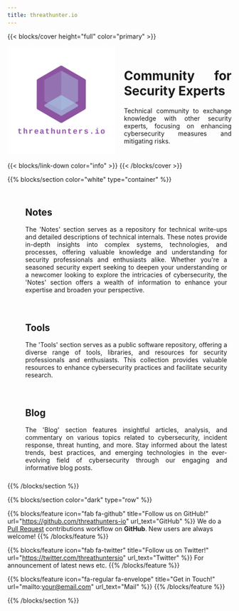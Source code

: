 ```yaml
---
title: threathunter.io
---
```


{{< blocks/cover height="full" color="primary" >}}
<div style="display: flex; align-items: center;">
    <div style="flex: 1; margin-right: 20px;">
        <img src="images/logo_transparent.png" alt="Description of the image" style="max-width: 100%; height: auto;">
    </div>
    <div style="flex: 1; text-align: justify;">
        <h1>Community for Security Experts</h1>
        <p>Technical community to exchange knowledge with other security experts, focusing on enhancing cybersecurity measures and mitigating risks.</p>
    </div>
</div>

{{< blocks/link-down color="info" >}}
{{< /blocks/cover >}}


{{% blocks/section color="white" type="container" %}}
<div class="body-container push-up">
  <div class="container">
    <div class="row" style="display: flex; flex-wrap: wrap;">
      <div class="col-lg-12">        
        <div class="card-shadow">
                      <div style="flex: 0 0 50%; display: flex; align-items: top; padding: 10px;">
        <i class="fa-solid fa-clipboard" style="font-size: 50px; margin-right: 30px;"></i>
        <div style="flex: 1; text-align: justify;">
            <h2>Notes</h2>
            <p>The 'Notes' section serves as a repository for technical write-ups and detailed descriptions of technical internals. These notes provide in-depth insights into complex systems, technologies, and processes, offering valuable knowledge and understanding for security professionals and enthusiasts alike. Whether you're a seasoned security expert seeking to deepen your understanding or a newcomer looking to explore the intricacies of cybersecurity, the 'Notes' section offers a wealth of information to enhance your expertise and broaden your perspective.</p>
        </div>
    </div>
        </div>
      </div>
      <div class="col-lg-12">  
        <div class="card-shadow">
        <div style="flex: 0 0 50%; display: flex; align-items: top; padding: 10px;">
        <i class="fa-solid fa-gear" style="font-size: 50px; margin-right: 30px;"></i>
        <div style="flex: 1; text-align: justify;">
            <h2>Tools</h2>
            <p>The 'Tools' section serves as a public software repository, offering a diverse range of tools, libraries, and resources for security professionals and enthusiasts. This collection provides valuable resources to enhance cybersecurity practices and facilitate security research.</p>
        </div>
    </div>
        </div>
      </div>
      <div class="col-lg-12">        
        <div class="card-shadow">
        <div style="flex: 0 0 50%; display: flex; align-items: top; padding: 10px;">
        <i class="fa-brands fa-blogger" style="font-size: 50px; margin-right: 30px;"></i>
        <div style="flex: 1; text-align: justify;">
            <h2>Blog</h2>
            <p>The 'Blog' section features insightful articles, analysis, and commentary on various topics related to cybersecurity, incident response, threat hunting, and more. Stay informed about the latest trends, best practices, and emerging technologies in the ever-evolving field of cybersecurity through our engaging and informative blog posts.</p>
        </div>
    </div>
        </div>
      </div>
    </div>
  </div>
</div>
{{% /blocks/section %}}

{{% blocks/section color="dark" type="row" %}}

{{% blocks/feature icon="fab fa-github" title="Follow us on GitHub!" url="https://github.com/threathunters-io" url_text="GitHub" %}}
We do a [Pull Request](https://github.com/google/docsy-example/pulls) contributions workflow on **GitHub**. New users are always welcome!
{{% /blocks/feature %}}

{{% blocks/feature icon="fab fa-twitter" title="Follow us on Twitter!" url="https://twitter.com/threathuntersio" url_text="Twitter" %}}
For announcement of latest news etc.
{{% /blocks/feature %}}

{{% blocks/feature icon="fa-regular fa-envelope" title="Get in Touch!" url="mailto:your@email.com" url_text="Mail" %}}
{{% /blocks/feature %}}

{{% /blocks/section %}}
